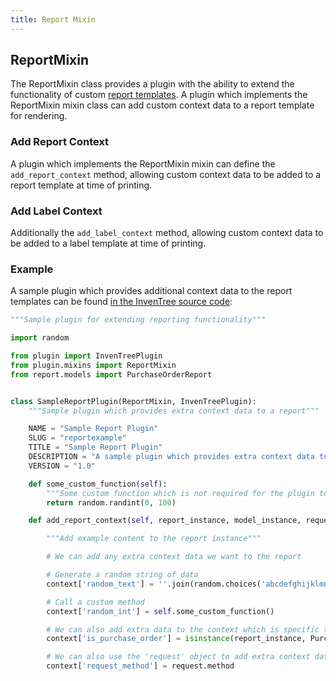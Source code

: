 ```yaml
---
title: Report Mixin
---
```


## ReportMixin

The ReportMixin class provides a plugin with the ability to extend the functionality of custom [report templates](../../report/report.md). A plugin which implements the ReportMixin mixin class can add custom context data to a report template for rendering.

### Add Report Context

A plugin which implements the ReportMixin mixin can define the `add_report_context` method, allowing custom context data to be added to a report template at time of printing.

### Add Label Context

Additionally the `add_label_context` method, allowing custom context data to be added to a label template at time of printing.

### Example

A sample plugin which provides additional context data to the report templates can be found [in the InvenTree source code](https://github.com/inventree/InvenTree/blob/0.15.x/src/backend/InvenTree/plugin/samples/integration/report_plugin_sample.py):

```python
"""Sample plugin for extending reporting functionality"""

import random

from plugin import InvenTreePlugin
from plugin.mixins import ReportMixin
from report.models import PurchaseOrderReport


class SampleReportPlugin(ReportMixin, InvenTreePlugin):
    """Sample plugin which provides extra context data to a report"""

    NAME = "Sample Report Plugin"
    SLUG = "reportexample"
    TITLE = "Sample Report Plugin"
    DESCRIPTION = "A sample plugin which provides extra context data to a report"
    VERSION = "1.0"

    def some_custom_function(self):
        """Some custom function which is not required for the plugin to function"""
        return random.randint(0, 100)

    def add_report_context(self, report_instance, model_instance, request, context):

        """Add example content to the report instance"""

        # We can add any extra context data we want to the report

        # Generate a random string of data
        context['random_text'] = ''.join(random.choices('abcdefghijklmnopqrstuvwxyz', k=20))

        # Call a custom method
        context['random_int'] = self.some_custom_function()

        # We can also add extra data to the context which is specific to the report type
        context['is_purchase_order'] = isinstance(report_instance, PurchaseOrderReport)

        # We can also use the 'request' object to add extra context data
        context['request_method'] = request.method
```
